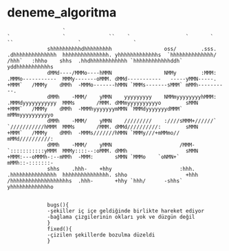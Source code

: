 # deneme_algoritma

                      `                                                        `                 `              ``    `                  `       `        ``                     `                 `                                    
                 shhhhhhhhhhdhhhhhhhhh                 oss/        .sss.       .dhhhhhhhhhhhhhh  hhhhhhhhhhhhhhh. yhhhhhhhhhhhhhs  `hhhhhhhhhhhhhh/   /hhh`   :hhho    shhs  .hhdhhhhhhhhhhhh `hhhhhhhhhhhhddh` yddhhhhhhhhhhhs                       
                 dMMd----/MMMo----hMMN                 NMMy        :MMM:       .MMMo-----------  MMMy-------oMMM. dMMd-----------   -----yMMN-----.   +MMM`   /MMMy    dMMh  -MMMo-------hMMN `MMMs-------sMMM` mMMh----------.                       
                 dMMh    -MMM/    yMMN    yyyyyyyyy    NMMmyyyyyyyyhMMM:       .MMMdyyyyyyyyyyy  MMMs       /MMM. dMMmyyyyyyyyyyo        sMMN         +MMM`   /MMMy    dMMh  -MMMhyyyyyyymMMN `MMMdyyyyyyydMMM` mMMmyyyyyyyyyyo                       
                 dMMh    -MMM/    yMMN    /////////    :////sMMM+//////`       `///////////hMMM  MMMs       /MMM. dMMd//////////:        sMMN         +MMM`   /MMMy    dMMh  -MMMs///////hMMN `MMMy///+mMMmo//  mMMd//////////:                       
                 dMMh    -MMM/    yMMN                      /MMM-              `:::::::::::yMMM  MMMy::::--:oMMM. dMMh                   sMMN         +MMM:---oMMMh-:--mMMh  -MMM:       sMMN `MMMo    `oNMN+`  mMMh::-:::::::-                       
                 shhs    .hhh-    +hhy                      :hhh.              .hhhhhhhhhhhhhhh  hhhhhhhhhhhhhhh. shho                   +hhh         /hhhhhhhhhhhhhhhhhhhs  .hhh-       +hhy `hhh/      -shhs` yhhhhhhhhhhhhho                       
                 
                 
                 bugs(){
                 -şekiller iç içe geldiğinde birlikte hareket ediyor
                 -bağlama çizgilerinin okları yok ve düzgün değil
                 }
                 fixed(){
                 -çizilen şekillerde bozulma düzeldi
                 }
